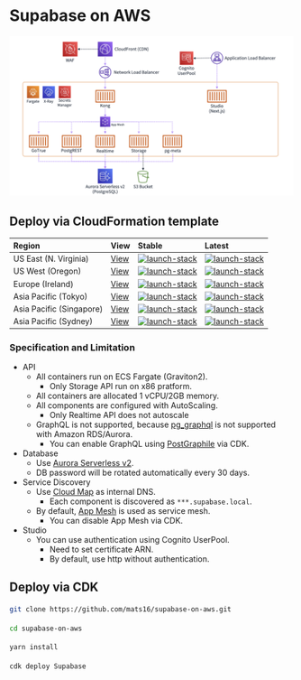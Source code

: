 # Supabase on AWS

![architecture-diagram](docs/images/architecture-diagram.png)

## Deploy via CloudFormation template

| Region | View | Stable | Latest |
|:--|:--|:--|:--|
| US East (N. Virginia) | [View](https://supabase-on-aws-us-east-1.s3.amazonaws.com/latest/Supabase.template.json) | [![launch-stack](https://s3.amazonaws.com/cloudformation-examples/cloudformation-launch-stack.png)][stable-us-east-1] | [![launch-stack](https://s3.amazonaws.com/cloudformation-examples/cloudformation-launch-stack.png)][us-east-1] |
| US West (Oregon) | [View](https://supabase-on-aws-us-west-2.s3.amazonaws.com/latest/Supabase.template.json) | [![launch-stack](https://s3.amazonaws.com/cloudformation-examples/cloudformation-launch-stack.png)][stable-us-west-2] | [![launch-stack](https://s3.amazonaws.com/cloudformation-examples/cloudformation-launch-stack.png)][us-west-2] |
| Europe (Ireland) | [View](https://supabase-on-aws-eu-west-1.s3.amazonaws.com/latest/Supabase.template.json) | [![launch-stack](https://s3.amazonaws.com/cloudformation-examples/cloudformation-launch-stack.png)][stable-eu-west-1] | [![launch-stack](https://s3.amazonaws.com/cloudformation-examples/cloudformation-launch-stack.png)][eu-west-1] |
| Asia Pacific (Tokyo) | [View](https://supabase-on-aws-ap-northeast-1.s3.amazonaws.com/latest/Supabase.template.json) | [![launch-stack](https://s3.amazonaws.com/cloudformation-examples/cloudformation-launch-stack.png)][stable-ap-northeast-1] | [![launch-stack](https://s3.amazonaws.com/cloudformation-examples/cloudformation-launch-stack.png)][ap-northeast-1] |
| Asia Pacific (Singapore) | [View](https://supabase-on-aws-ap-southeast-1.s3.amazonaws.com/latest/Supabase.template.json) | [![launch-stack](https://s3.amazonaws.com/cloudformation-examples/cloudformation-launch-stack.png)][stable-ap-southeast-1] | [![launch-stack](https://s3.amazonaws.com/cloudformation-examples/cloudformation-launch-stack.png)][ap-southeast-1] |
| Asia Pacific (Sydney) | [View](https://supabase-on-aws-ap-southeast-2.s3.amazonaws.com/latest/Supabase.template.json) | [![launch-stack](https://s3.amazonaws.com/cloudformation-examples/cloudformation-launch-stack.png)][stable-ap-southeast-2] | [![launch-stack](https://s3.amazonaws.com/cloudformation-examples/cloudformation-launch-stack.png)][ap-southeast-2] |

[stable-us-east-1]: https://us-east-1.console.aws.amazon.com/cloudformation/home#/stacks/create/review?stackName=Supabase&templateURL=https://supabase-on-aws-us-east-1.s3.amazonaws.com/stable/Supabase.template.json&param_SesRegion=us-east-1
[stable-us-west-2]: https://us-west-2.console.aws.amazon.com/cloudformation/home#/stacks/create/review?stackName=Supabase&templateURL=https://supabase-on-aws-us-west-2.s3.amazonaws.com/stable/Supabase.template.json&param_SesRegion=us-west-2
[stable-eu-west-1]: https://eu-west-1.console.aws.amazon.com/cloudformation/home#/stacks/create/review?stackName=Supabase&templateURL=https://supabase-on-aws-eu-west-1.s3.amazonaws.com/stable/Supabase.template.json&param_SesRegion=eu-west-1
[stable-ap-northeast-1]: https://ap-northeast-1.console.aws.amazon.com/cloudformation/home#/stacks/create/review?stackName=Supabase&templateURL=https://supabase-on-aws-ap-northeast-1.s3.amazonaws.com/stable/Supabase.template.json&param_SesRegion=ap-northeast-1
[stable-ap-southeast-1]: https://ap-southeast-1.console.aws.amazon.com/cloudformation/home#/stacks/create/review?stackName=Supabase&templateURL=https://supabase-on-aws-ap-southeast-1.s3.amazonaws.com/stable/Supabase.template.json&param_SesRegion=ap-southeast-1
[stable-ap-southeast-2]: https://ap-southeast-2.console.aws.amazon.com/cloudformation/home#/stacks/create/review?stackName=Supabase&templateURL=https://supabase-on-aws-ap-southeast-2.s3.amazonaws.com/stable/Supabase.template.json&param_SesRegion=ap-southeast-2

[us-east-1]: https://us-east-1.console.aws.amazon.com/cloudformation/home#/stacks/create/review?stackName=Supabase&templateURL=https://supabase-on-aws-us-east-1.s3.amazonaws.com/latest/Supabase.template.json&param_SesRegion=us-east-1
[us-west-2]: https://us-west-2.console.aws.amazon.com/cloudformation/home#/stacks/create/review?stackName=Supabase&templateURL=https://supabase-on-aws-us-west-2.s3.amazonaws.com/latest/Supabase.template.json&param_SesRegion=us-west-2
[eu-west-1]: https://eu-west-1.console.aws.amazon.com/cloudformation/home#/stacks/create/review?stackName=Supabase&templateURL=https://supabase-on-aws-eu-west-1.s3.amazonaws.com/latest/Supabase.template.json&param_SesRegion=eu-west-1
[ap-northeast-1]: https://ap-northeast-1.console.aws.amazon.com/cloudformation/home#/stacks/create/review?stackName=Supabase&templateURL=https://supabase-on-aws-ap-northeast-1.s3.amazonaws.com/latest/Supabase.template.json&param_SesRegion=ap-northeast-1
[ap-southeast-1]: https://ap-southeast-1.console.aws.amazon.com/cloudformation/home#/stacks/create/review?stackName=Supabase&templateURL=https://supabase-on-aws-ap-southeast-1.s3.amazonaws.com/latest/Supabase.template.json&param_SesRegion=ap-southeast-1
[ap-southeast-2]: https://ap-southeast-2.console.aws.amazon.com/cloudformation/home#/stacks/create/review?stackName=Supabase&templateURL=https://supabase-on-aws-ap-southeast-2.s3.amazonaws.com/latest/Supabase.template.json&param_SesRegion=ap-southeast-2

### Specification and Limitation

- API
  - All containers run on ECS Fargate (Graviton2).
    - Only Storage API run on x86 pratform.
  - All containers are allocated 1 vCPU/2GB memory.
  - All components are configured with AutoScaling.
    - Only Realtime API does not autoscale
  - GraphQL is not supported, because [pg_graphql](https://github.com/supabase/pg_graphql) is not supported with Amazon RDS/Aurora.
    - You can enable GraphQL using [PostGraphile](https://www.graphile.org/postgraphile/) via CDK.
- Database
  - Use [Aurora Serverless v2](https://aws.amazon.com/rds/aurora/serverless/).
  - DB password will be rotated automatically every 30 days.
- Service Discovery
  - Use [Cloud Map](https://aws.amazon.com/cloud-map/) as internal DNS.
    - Each component is discovered as `***.supabase.local`.
  - By default, [App Mesh](https://aws.amazon.com/app-mesh/) is used as service mesh.
    - You can disable App Mesh via CDK.
- Studio
  - You can use authentication using Cognito UserPool.
    - Need to set certificate ARN.
    - By default, use http without authentication.

## Deploy via CDK

```bash
git clone https://github.com/mats16/supabase-on-aws.git

cd supabase-on-aws

yarn install

cdk deploy Supabase
```

